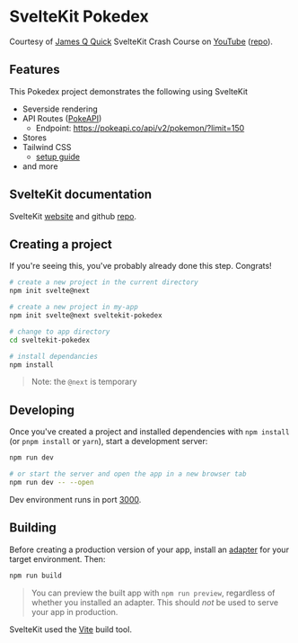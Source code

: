 # SvelteKit Pokedex

Courtesy of [James Q Quick](https://www.youtube.com/channel/UC-T8W79DN6PBnzomelvqJYw) SvelteKit Crash Course on [YouTube](https://www.youtube.com/watch?v=UU7MgYIbtAk) ([repo](https://github.com/jamesqquick/svelte-kit-pokedex)).

## Features

This Pokedex project demonstrates the following using SvelteKit
- Severside rendering
- API Routes ([PokeAPI](https://pokeapi.co/docs/v2))
  - Endpoint: https://pokeapi.co/api/v2/pokemon/?limit=150
- Stores
- Tailwind CSS
  - [setup guide](https://jsco.dev/blog/how-to-set-up-tailwindcss-with-svelte-kit)
- and more

## SvelteKit documentation

SvelteKit [website](https://kit.svelte.dev/) and github [repo](https://github.com/sveltejs/kit/tree/master/packages/create-svelte).

## Creating a project

If you're seeing this, you've probably already done this step. Congrats!

```bash
# create a new project in the current directory
npm init svelte@next

# create a new project in my-app
npm init svelte@next sveltekit-pokedex

# change to app directory
cd sveltekit-pokedex

# install dependancies
npm install
```

> Note: the `@next` is temporary

## Developing

Once you've created a project and installed dependencies with `npm install` (or `pnpm install` or `yarn`), start a development server:

```bash
npm run dev

# or start the server and open the app in a new browser tab
npm run dev -- --open
```

Dev environment runs in port [3000](http://localhost:3000/).

## Building

Before creating a production version of your app, install an [adapter](https://kit.svelte.dev/docs#adapters) for your target environment. Then:

```bash
npm run build
```

> You can preview the built app with `npm run preview`, regardless of whether you installed an adapter. This should _not_ be used to serve your app in production.


SvelteKit used the [Vite](https://vitejs.dev/) build tool.
